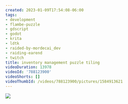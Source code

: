 ```yaml
---
created: 2023-01-09T17:54:08-06:00
tags:
- development
- flambe-puzzle
- gdscript
- godot
- krita
- ldtk
- raided-by-mordecai_dev
- raiding-earend
- twitch
title: inventory management puzzle tiling
videoDuration: 13978
videoId: '788123900'
videoShorts: []
videoThumbId: /videos/788123900/pictures/1584913621
---
```


![](20230109235408.jpg)
